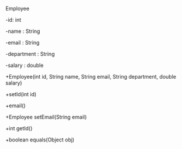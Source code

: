 ﻿<a name="br1"></a> 

Employee

-id: int

-name : String

-email : String

-department : String

-salary : double

+Employee(int id, String name, String email, String department, double salary)

+setId(int id)

+email()

+Employee setEmail(String email)

+int getId()

+boolean equals(Object obj)

